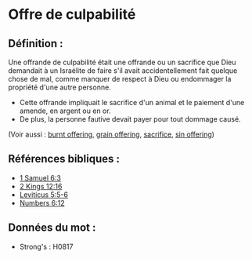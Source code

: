 # Offre de culpabilité

## Définition :

Une offrande de culpabilité était une offrande ou un sacrifice que Dieu demandait à un Israélite de faire s'il avait accidentellement fait quelque chose de mal, comme manquer de respect à Dieu ou endommager la propriété d'une autre personne.

* Cette offrande impliquait le sacrifice d'un animal et le paiement d'une amende, en argent ou en or.
* De plus, la personne fautive devait payer pour tout dommage causé.

(Voir aussi : [burnt offering](../other/burntoffering.md), [grain offering](../other/grainoffering.md), [sacrifice](../other/sacrifice.md), [sin offering](../other/sinoffering.md))

## Références bibliques :

* [1 Samuel 6:3](rc://en/tn/help/1sa/06/03)
* [2 Kings 12:16](rc://en/tn/help/2ki/12/16)
* [Leviticus 5:5-6](rc://en/tn/help/lev/05/05)
* [Numbers 6:12](rc://en/tn/help/num/06/12)

## Données du mot :

* Strong's : H0817
